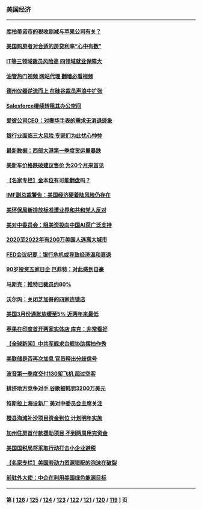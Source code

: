 ### 美国经济
---
#### [库柏蒂诺市的税收剧减与苹果公司有关？](../../pages/ncid1078158/n13973320.md?04151245) 
#### [美国购房者对合适的房贷利率“心中有数”](../../pages/ncid1078158/n13973210.md?04151245) 
#### [IT等三领域裁员风险高 四领域就业保障大](../../pages/ncid1078158/n13973128.md?04151245) 
#### [油管热门视频 网站代理 翻墙必看视频](http://138.2.39.72:81/youtube.html?epic-marker?04151245)
#### [德州仪器逆流而上  在硅谷裁员声浪中扩张](../../pages/ncid1078158/n13972657.md?04151245) 
#### [Salesforce继续转租其办公空间](../../pages/ncid1078158/n13972620.md?04151245) 
#### [爱彼公司CEO：对奢华手表的需求无消退迹象](../../pages/ncid1078158/n13972440.md?04151245) 
#### [银行业面临三大风险 专家们为此忧心忡忡](../../pages/ncid1078158/n13972577.md?04151245) 
#### [最新数据：西部大港第一季度货运量暴跌](../../pages/ncid1078158/n13972451.md?04151245) 
#### [美新车价格跌破建议售价 为20个月来首见](../../pages/ncid1078158/n13972384.md?04151245) 
#### [【名家专栏】金本位有可能翻盘吗？](../../pages/ncid1078158/n13971975.md?04151245) 
#### [IMF副总裁警告：美国经济硬着陆风险仍存在](../../pages/ncid1078158/n13971840.md?04151245) 
#### [美环保局新排放标准遭业界和共和党人反对](../../pages/ncid1078158/n13971731.md?04151245) 
#### [美对中委员会：阻美资投向中国AI获广泛支持](../../pages/ncid1078158/n13971564.md?04151245) 
#### [2020至2022年有200万美国人逃离大城市](../../pages/ncid1078158/n13971499.md?04151245) 
#### [FED会议纪要：银行危机或导致经济温和衰退](../../pages/ncid1078158/n13971457.md?04151245) 
#### [90岁投资五家日企 巴菲特：对此感到自豪](../../pages/ncid1078158/n13971442.md?04151245) 
#### [马斯克：推特已裁员约80%](../../pages/ncid1078158/n13971407.md?04151245) 
#### [沃尔玛：关闭芝加哥的四家连锁店](../../pages/ncid1078158/n13971357.md?04151245) 
#### [美国3月份通胀放缓至5% 近两年来最低](../../pages/ncid1078158/n13971380.md?04151245) 
#### [苹果在印度首开两家实体店 库克：非常看好](../../pages/ncid1078158/n13971299.md?04151245) 
#### [【全球新闻】中共军舰求台舰协助摆拍作秀](../../pages/ncid1078158/n13970693.md?04151245) 
#### [美联储是否再次加息 官员释出分歧信号](../../pages/ncid1078158/n13970910.md?04151245) 
#### [波音第一季度交付130架飞机 超过空客](../../pages/ncid1078158/n13970641.md?04151245) 
#### [排挤地方竞争对手 谷歌被韩罚3200万美元](../../pages/ncid1078158/n13970573.md?04151245) 
#### [特斯拉上海设新厂 美对中委员会主席关注](../../pages/ncid1078158/n13970120.md?04151245) 
#### [橙县海滩补沙项目资金到位 计划明年实施](../../pages/ncid1078158/n13970092.md?04151245) 
#### [加州住房首付款援助项目 不到两周用完资金](../../pages/ncid1078158/n13970082.md?04151245) 
#### [美国国税局将采取行动打击小企业避税](../../pages/ncid1078158/n13969974.md?04151245) 
#### [【名家专栏】美国劳动力资源错配的泡沫在破裂](../../pages/ncid1078158/n13968288.md?04151245) 
#### [前驻外大使：中企在利用美国绿色能源目标](../../pages/ncid1078158/n13969863.md?04151245) 

---
#### 第 [ [126](./126.md?04151245) / [125](./125.md?04151245) / [124](./124.md?04151245) / [123](./123.md?04151245) / [122](./122.md?04151245) / [121](./121.md?04151245) / [120](./120.md?04151245) / [119](./119.md?04151245) ] 页

